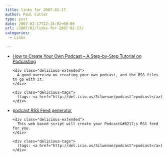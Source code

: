 ```yaml
---
title: links for 2007-02-17
author: Paul Cutler
type: post
date: 2007-02-17T22:18:01+00:00
url: /2007/02/links-for-2007-02-17/
categories:
  - Links

---
```

<ul class="delicious">
  <li>
    <div class="delicious-link">
      <a href="http://radio.about.com/od/podcastin1/a/aa030805a.htm">How to Create Your Own Podcast &#8211; A Step-by-Step Tutorial on Podcasting</a>
    </div>
    
    <div class="delicious-extended">
      A good overview on creating your own podcast, and the RSS files to go with it.
    </div>
    
    <div class="delicious-tags">
      (tags: <a href="http://del.icio.us/Silwenae/podcast">podcast</a>)
    </div>
  </li>
  
  <li>
    <div class="delicious-link">
      <a href="http://www.tdscripts.com/webmaster_utilities/podcast-generator.php">podcast RSS Feed generator</a>
    </div>
    
    <div class="delicious-extended">
      This web based script will create your Podcast&#8217;s RSS feed for you.
    </div>
    
    <div class="delicious-tags">
      (tags: <a href="http://del.icio.us/Silwenae/podcast">podcast</a>)
    </div>
  </li>
</ul>